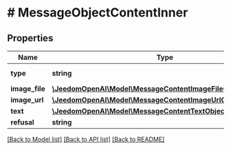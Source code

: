 # # MessageObjectContentInner

## Properties

Name | Type | Description | Notes
------------ | ------------- | ------------- | -------------
**type** | **string** | Always &#x60;image_file&#x60;. |
**image_file** | [**\JeedomOpenAI\Model\MessageContentImageFileObjectImageFile**](MessageContentImageFileObjectImageFile.md) |  |
**image_url** | [**\JeedomOpenAI\Model\MessageContentImageUrlObjectImageUrl**](MessageContentImageUrlObjectImageUrl.md) |  |
**text** | [**\JeedomOpenAI\Model\MessageContentTextObjectText**](MessageContentTextObjectText.md) |  |
**refusal** | **string** |  |

[[Back to Model list]](../../README.md#models) [[Back to API list]](../../README.md#endpoints) [[Back to README]](../../README.md)
